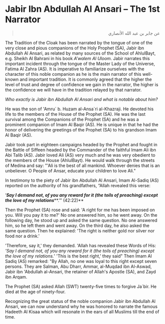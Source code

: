 Jabir Ibn Abdullah Al Ansari – The 1st Narrator
===============================================

<blockquote dir="rtl">
  <p>
عن جابر بن عبد الله الأنصاري
  </p>
</blockquote>

The Tradition of the Cloak has been narrated by the tongue of one of the
very close and pious companions of the Holy Prophet (SA), Jabir ibn
Abdullah Al Ansari, as related by many sources of the School of
AhlulBayt, e.g. Sheikh Al Bahrani in his book *A’walem Al Uloom*. Jabir
narrates this important incident through the tongue of the Master Lady
of the Universe, Fatima Al Zahra (AS). It is imperative to familiarize
ourselves with the character of this noble companion as he is the main
narrator of this well-known and important tradition. It is commonly
agreed that the higher the level of trust and degree of confidence we
gain in the narrator, the higher is the confidence we will have in the
tradition relayed by that narrator.

*Who exactly is Jabir ibn Abdullah Al Ansari and what is notable about
him?*

He was the son of 'Amru\` b. Huzam al-Ansa\`ri al-Khazraji. He devoted
his life to the members of the House of the Prophet (SA). He was the
last survival among the Companions of the Prophet (SA) and he was a
prominent companion of Imam Al Baqir (AS). He is unique in that he had
the honor of delivering the greetings of the Prophet (SA) to his
grandson Imam Al Baqir (AS).

Jabir took part in eighteen campaigns headed by the Prophet and fought
in the Battle of Siffeen headed by the Commander of the faithful Imam
Ali ibn Abi Talib (AS). Jabir loved Ali (AS) very much and he was very
obedient to the members of the House (AhlulBayt). He would walk through
the streets of Medina and say: "'Ali is the best of all mankind. Whoever
denies that is an unbeliever. O People of Ansar, educate your children
to love Ali."

In testimony to the piety of Jabir ibn Abdullah Al Ansari, Imam Al-Sadiq
(AS) reported on the authority of his grandfathers, “Allah revealed this
verse:

‘***Say I demand not, of you any reward for it (the toils of preaching)
except the love of my relations*****.’” (42:22)**

Then the Prophet (SA) rose and said: 'A right for me has been imposed on
you. Will you pay it to me?' No one answered him, so he went away. On
the following day, he stood up and asked the same question. No one
answered him, so he left them and went away. On the third day, he also
asked the same question. Then he explained: 'The right is neither gold
nor silver nor food nor a drink.'

'Therefore, say it,' they demanded. 'Allah has revealed these Words of
His: *'Say I demand not, of you any reward for it (the toils of
preaching) except the love of my relations.*' 'This is the best right,'
they said" Then Imam Al Sadiq (AS) remarked: "By Allah, no one was loyal
to this right except seven persons. They are Salman, Abu Dharr, Ammar,
al-Muqdad ibn Al-Aswad, Jabir ibn 'Abdullah al-Ansari, the retainer of
Allah's Apostle (SA), and Zayd ibn Arqam.

The Prophet (SA) asked Allah (SWT) twenty-five times to forgive Ja\`bir.
He died at the age of ninety-four.

Recognizing the great status of the noble companion Jabir ibn Abdullah
Al Ansari, we can now understand why he was honored to narrate the
famous Hadeeth Al Kisaa which will resonate in the ears of all Muslims
till the end of time.


